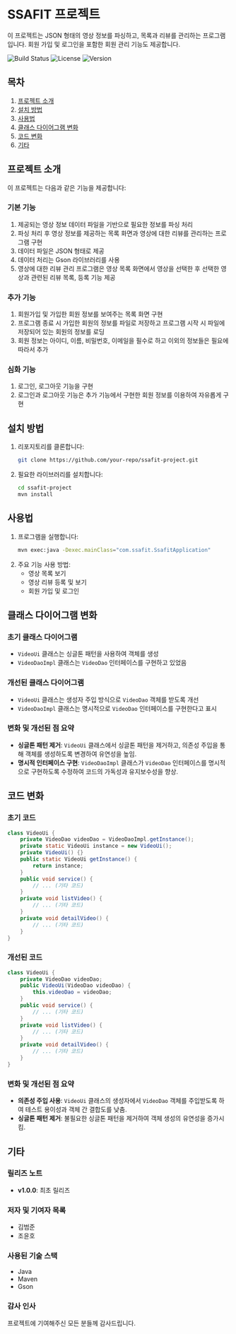 # SSAFIT 프로젝트

이 프로젝트는 JSON 형태의 영상 정보를 파싱하고, 목록과 리뷰를 관리하는 프로그램입니다. 회원 가입 및 로그인을 포함한 회원 관리 기능도 제공합니다.

![Build Status](https://img.shields.io/badge/build-passing-brightgreen)
![License](https://img.shields.io/badge/license-MIT-blue)
![Version](https://img.shields.io/badge/version-1.0.0-blue)

## 목차
1. [프로젝트 소개](#프로젝트-소개)
2. [설치 방법](#설치-방법)
3. [사용법](#사용법)
4. [클래스 다이어그램 변화](#클래스-다이어그램-변화)
5. [코드 변화](#코드-변화)
6. [기타](#기타)

## 프로젝트 소개

이 프로젝트는 다음과 같은 기능을 제공합니다:

### 기본 기능
1. 제공되는 영상 정보 데이터 파일을 기반으로 필요한 정보를 파싱 처리
2. 파싱 처리 후 영상 정보를 제공하는 목록 화면과 영상에 대한 리뷰를 관리하는 프로그램 구현
3. 데이터 파일은 JSON 형태로 제공
4. 데이터 처리는 Gson 라이브러리를 사용
5. 영상에 대한 리뷰 관리 프로그램은 영상 목록 화면에서 영상을 선택한 후 선택한 영상과 관련된 리뷰 목록, 등록 기능 제공

### 추가 기능
1. 회원가입 및 가입한 회원 정보를 보여주는 목록 화면 구현
2. 프로그램 종료 시 가입한 회원의 정보를 파일로 저장하고 프로그램 시작 시 파일에 저장되어 있는 회원의 정보를 로딩
3. 회원 정보는 아이디, 이름, 비밀번호, 이메일을 필수로 하고 이외의 정보들은 필요에 따라서 추가

### 심화 기능
1. 로그인, 로그아웃 기능을 구현
2. 로그인과 로그아웃 기능은 추가 기능에서 구현한 회원 정보를 이용하여 자유롭게 구현

## 설치 방법

1. 리포지토리를 클론합니다:
    ```sh
    git clone https://github.com/your-repo/ssafit-project.git
    ```
2. 필요한 라이브러리를 설치합니다:
    ```sh
    cd ssafit-project
    mvn install
    ```

## 사용법

1. 프로그램을 실행합니다:
    ```sh
    mvn exec:java -Dexec.mainClass="com.ssafit.SsafitApplication"
    ```
2. 주요 기능 사용 방법:
    - 영상 목록 보기
    - 영상 리뷰 등록 및 보기
    - 회원 가입 및 로그인

## 클래스 다이어그램 변화

### 초기 클래스 다이어그램
- `VideoUi` 클래스는 싱글톤 패턴을 사용하여 객체를 생성
- `VideoDaoImpl` 클래스는 `VideoDao` 인터페이스를 구현하고 있었음

### 개선된 클래스 다이어그램
- `VideoUi` 클래스는 생성자 주입 방식으로 `VideoDao` 객체를 받도록 개선
- `VideoDaoImpl` 클래스는 명시적으로 `VideoDao` 인터페이스를 구현한다고 표시

### 변화 및 개선된 점 요약
- **싱글톤 패턴 제거**: `VideoUi` 클래스에서 싱글톤 패턴을 제거하고, 의존성 주입을 통해 객체를 생성하도록 변경하여 유연성을 높임.
- **명시적 인터페이스 구현**: `VideoDaoImpl` 클래스가 `VideoDao` 인터페이스를 명시적으로 구현하도록 수정하여 코드의 가독성과 유지보수성을 향상.

## 코드 변화

### 초기 코드
```java
class VideoUi {
    private VideoDao videoDao = VideoDaoImpl.getInstance();
    private static VideoUi instance = new VideoUi();
    private VideoUi() {}
    public static VideoUi getInstance() {
        return instance;
    }
    public void service() {
        // ... (기타 코드)
    }
    private void listVideo() {
        // ... (기타 코드)
    }
    private void detailVideo() {
        // ... (기타 코드)
    }
}
```

### 개선된 코드
```java
class VideoUi {
    private VideoDao videoDao;
    public VideoUi(VideoDao videoDao) {
        this.videoDao = videoDao;
    }
    public void service() {
        // ... (기타 코드)
    }
    private void listVideo() {
        // ... (기타 코드)
    }
    private void detailVideo() {
        // ... (기타 코드)
    }
}
```

### 변화 및 개선된 점 요약
- **의존성 주입 사용**: `VideoUi` 클래스의 생성자에서 `VideoDao` 객체를 주입받도록 하여 테스트 용이성과 객체 간 결합도를 낮춤.
- **싱글톤 패턴 제거**: 불필요한 싱글톤 패턴을 제거하여 객체 생성의 유연성을 증가시킴.

## 기타

### 릴리즈 노트
- **v1.0.0**: 최초 릴리즈

### 저자 및 기여자 목록
- 김범준
- 조윤호

### 사용된 기술 스택
- Java
- Maven
- Gson

### 감사 인사
프로젝트에 기여해주신 모든 분들께 감사드립니다.
